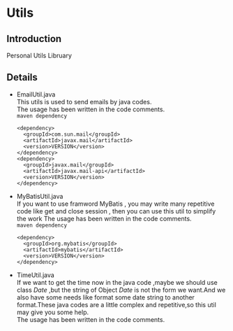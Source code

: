 # Utils

## Introduction
  Personal Utils Libruary
## Details
- EmailUtil.java  
  This utils is used to send emails by java codes.  
  The usage has been written in the code comments.  
  `maven dependency`
  ``````
  <dependency>
    <groupId>com.sun.mail</groupId>
    <artifactId>javax.mail</artifactId>
    <version>VERSION</version>
  </dependency>
  <dependency>
    <groupId>javax.mail</groupId>
    <artifactId>javax.mail-api</artifactId>
    <version>VERSION</version>
  </dependency>
  ````````
- MyBatisUtil.java  
  If you want to use framword MyBatis , you may write many repetitive code like get and close session , then you can use this util to simplify the work
  The usage has been written in the code comments.  
  `maven dependency`
  ``````
  <dependency>
    <groupId>org.mybatis</groupId>
    <artifactId>mybatis</artifactId>
    <version>VERSION</version>
  </dependency>
  ````````
- TimeUtil.java  
 If we want to get the time now in the java code ,maybe we should use class _Date_ ,but the string of Object _Date_ is not the form we want.And we also have some needs like format some date string to another format.These java codes are a little complex and repetitive,so this util may give you some help.  
 The usage has been written in the code comments. 
